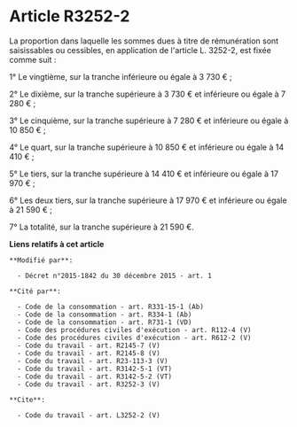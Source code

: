 # Article R3252-2

La proportion dans laquelle les sommes dues à titre de rémunération sont saisissables ou cessibles, en application de
l'article L. 3252-2, est fixée comme suit : 

1° Le vingtième, sur la tranche inférieure ou égale à 3 730 € ; 

2° Le dixième, sur la tranche supérieure à 3 730 € et inférieure ou égale à 7 280 € ; 

3° Le cinquième, sur la tranche supérieure à 7 280 € et inférieure ou égale à 10 850 € ; 

4° Le quart, sur la tranche supérieure à 10 850 € et inférieure ou égale à 14 410 € ; 

5° Le tiers, sur la tranche supérieure à 14 410 € et inférieure ou égale à 17 970 € ; 

6° Les deux tiers, sur la tranche supérieure à 17 970 € et inférieure ou égale à 21 590 € ; 

7° La totalité, sur la tranche supérieure à 21 590 €.

**Liens relatifs à cet article**

	**Modifié par**:

	  - Décret n°2015-1842 du 30 décembre 2015 - art. 1

	**Cité par**:

	  - Code de la consommation - art. R331-15-1 (Ab)
	  - Code de la consommation - art. R334-1 (Ab)
	  - Code de la consommation - art. R731-1 (VD)
	  - Code des procédures civiles d'exécution - art. R112-4 (V)
	  - Code des procédures civiles d'exécution - art. R612-2 (V)
	  - Code du travail - art. R2145-7 (V)
	  - Code du travail - art. R2145-8 (V)
	  - Code du travail - art. R23-113-3 (V)
	  - Code du travail - art. R3142-5-1 (VT)
	  - Code du travail - art. R3142-5-2 (VT)
	  - Code du travail - art. R3252-3 (V)

	**Cite**:

	  - Code du travail - art. L3252-2 (V)

